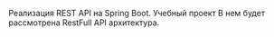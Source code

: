 Реализация REST API на Spring Boot. 
Учебный проект В нем будет рассмотрена RestFull API архитектура.
                                                   


